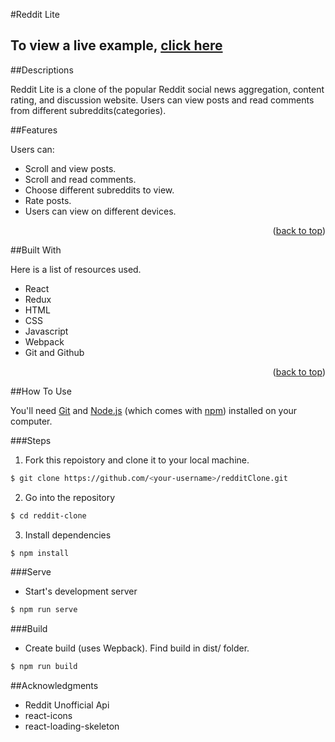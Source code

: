 #Reddit Lite

## To view a live example, **[click here](https://redditlit.netlify.app/)**

##Descriptions

Reddit Lite is a clone of the popular Reddit social news aggregation, content rating, and discussion website. Users can view posts and read comments from different subreddits(categories).

##Features

Users can:

* Scroll and view posts.
* Scroll and read comments.
* Choose different subreddits to view.
* Rate posts.
* Users can view on different devices.

<p align="right">(<a href="#readme-top">back to top</a>)</p>

##Built With

Here is a list of resources used.

* React
* Redux
* HTML
* CSS
* Javascript
* Webpack
* Git and Github

<p align="right">(<a href="#readme-top">back to top</a>)</p>

##How To Use

You'll need [Git](https://git-scm.com) and [Node.js](https://nodejs.org/en/download/) (which comes with [npm](http://npmjs.com)) installed on your computer.

###Steps

1. Fork this repoistory and clone it to your local machine.
```bash
$ git clone https://github.com/<your-username>/redditClone.git
``` 
2. Go into the repository
```bash
$ cd reddit-clone
```

3. Install dependencies
```bash
$ npm install
```

###Serve

* Start's development server
```bash
$ npm run serve
```

###Build

* Create build (uses Wepback). Find build in dist/ folder.
```bash
$ npm run build
```

##Acknowledgments

* Reddit Unofficial Api
* react-icons
* react-loading-skeleton










